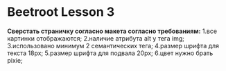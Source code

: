 # Beetroot Lesson 3
**Сверстать страничку согласно макета согласно требованиям:**
  1.все картинки отображаются;
  2.наличие атрибута alt у тега img;
  3.использовано минимум 2 семантических тега;
  4.размер шрифта для текста 18px;
  5.размер шрифта для подвала 20px;
  6.цвет нужно брать pixie;
